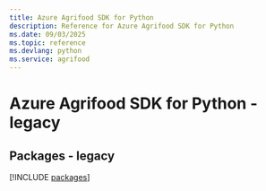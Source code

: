 ```yaml
---
title: Azure Agrifood SDK for Python
description: Reference for Azure Agrifood SDK for Python
ms.date: 09/03/2025
ms.topic: reference
ms.devlang: python
ms.service: agrifood
---
```

# Azure Agrifood SDK for Python - legacy
## Packages - legacy
[!INCLUDE [packages](agrifood-index.md)]